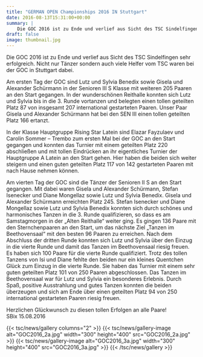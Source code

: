 ```yaml
---
title: "GERMAN OPEN Championships 2016 IN Stuttgart"
date: 2016-08-13T15:31:00+00:00
summary: |
    Die GOC 2016 ist zu Ende und verlief aus Sicht des TSC Sindelfingen sehr erfolgreich. Nicht nur Tänzer sondern auch viele Helfer vom TSC waren bei der GOC in Stuttgart dabei.
draft: false
image: thumbnail.jpg
---
```


Die GOC 2016 ist zu Ende und verlief aus Sicht des TSC Sindelfingen sehr erfolgreich. Nicht nur Tänzer sondern auch viele Helfer vom TSC waren bei der GOC in Stuttgart dabei.

Am ersten Tag der GOC sind Lutz und Sylvia Benedix sowie Gisela und Alexander Schürmann in der Senioren III S Klasse mit weiteren 205 Paaren an den Start gegangen. In der wunderschönen Reithalle konnten sich Lutz und Sylvia bis in die 3. Runde vortanzen und belegten einen tollen geteilten Platz 87 von insgesamt 207 international gestarteten Paaren. Unser Paar Gisela und Alexander Schürmann hat bei den SEN III einen tollen geteilten Platz 166 ertanzt.

In der Klasse Hauptgruppe Rising Star Latein sind Elazar Fayzulaev und Carolin Sommer – Trembo zum ersten Mal bei der GOC an den Start gegangen und konnten das Turnier mit einem geteilten Platz 220 abschließen und mit tollen Eindrücken an ihr eigentliches Turnier der Hauptgruppe A Latein an den Start gehen. Hier haben die beiden sich weiter steigern und einen guten geteilten Platz 117 von 142 gestarteten Paaren mit nach Hause nehmen können.

Am vierten Tag der GOC sind die Tänzer der Senioren II S an den Start gegangen. Mit dabei waren Gisela und Alexander Schürmann, Stefan Isenecker und Diane Mongellaz sowie Lutz und Sylvia Benedix. Gisela und Alexander Schürmann erreichten Platz 245. Stefan Isenecker und Diane Mongellaz sowie Lutz und Sylvia Benedix konnten sich durch schönes und harmonisches Tanzen in die 3. Runde qualifizieren, so dass es am Samstagmorgen in der „Alten Reithalle“ weiter ging. Es gingen 136 Paare mit den Sternchenpaaren an den Start, um das nächste Ziel „Tanzen im Beethovensaal“ mit den besten 96 Paaren zu erreichen. Nach dem Abschluss der dritten Runde konnten sich Lutz und Sylvia über den Einzug in die vierte Runde und damit das Tanzen im Beethovensaal riesig freuen. Es haben sich 100 Paare für die vierte Runde qualifiziert. Trotz des tollen Tanzens von Isi und Diane fehlte den beiden nur ein kleines Quentchen Glück zum Einzug in die vierte Runde. Sie haben das Turnier mit einem sehr guten geteilten Platz 101 von 250 Paaren abgeschlossen. Das Tanzen im Beethovensaal war für Lutz und Sylvia ein besonderes Erlebnis. Durch Spaß, positive Ausstrahlung und gutes Tanzen konnten die beiden überzeugen und sich am Ende über einen geteilten Platz 94 von 250 international gestarteten Paaren riesig freuen.

Herzlichen Glückwunsch zu diesen tollen Erfolgen an alle Paare!  
SBix 15.08.2016

{{< tsc/news/gallery columns="2" >}}
  {{< tsc/news/gallery-image alt="GOC2016_2a.jpg" width="300" height="400" src="GOC2016_2a.jpg" >}}
  {{< tsc/news/gallery-image alt="GOC2016_3a.jpg" width="300" height="400" src="GOC2016_3a.jpg" >}}
{{< /tsc/news/gallery >}}


